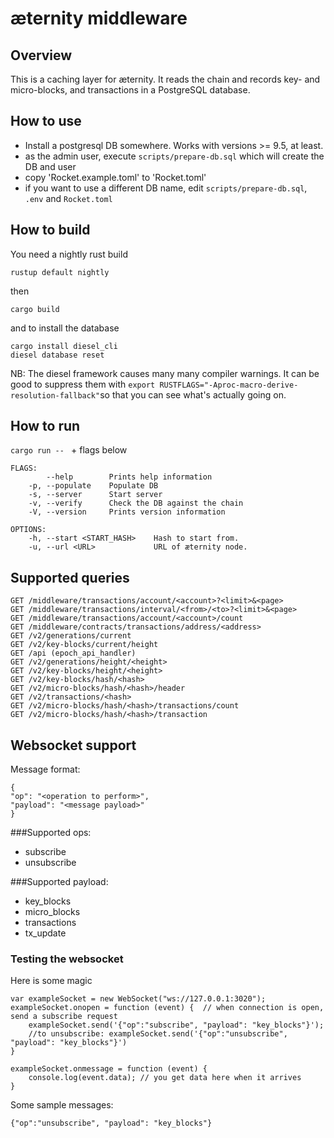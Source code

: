 # æternity middleware

## Overview

This is a caching layer for æternity. It reads the chain and records key- and micro-blocks, and transactions in a PostgreSQL database.

## How to use

- Install a postgresql DB somewhere. Works with versions >= 9.5, at least.
- as the admin user, execute `scripts/prepare-db.sql` which will create the DB and user
- copy 'Rocket.example.toml' to 'Rocket.toml'
- if you want to use a different DB name, edit `scripts/prepare-db.sql`, `.env` and `Rocket.toml`

## How to build

You need a nightly rust build

`rustup default nightly`

then

`cargo build`

and to install the database

```
cargo install diesel_cli
diesel database reset
```

NB: The diesel framework causes many many compiler warnings. It can be good to suppress them with
`export RUSTFLAGS="-Aproc-macro-derive-resolution-fallback"`so that you can see what's actually going on.

## How to run

`cargo run -- ` + flags below

```
FLAGS:
        --help        Prints help information
    -p, --populate    Populate DB
    -s, --server      Start server
    -v, --verify      Check the DB against the chain
    -V, --version     Prints version information

OPTIONS:
    -h, --start <START_HASH>    Hash to start from.
    -u, --url <URL>             URL of æternity node.

```

## Supported queries
```
GET /middleware/transactions/account/<account>?<limit>&<page>
GET /middleware/transactions/interval/<from>/<to>?<limit>&<page>
GET /middleware/transactions/account/<account>/count
GET /middleware/contracts/transactions/address/<address>
GET /v2/generations/current
GET /v2/key-blocks/current/height
GET /api (epoch_api_handler)
GET /v2/generations/height/<height>
GET /v2/key-blocks/height/<height>
GET /v2/key-blocks/hash/<hash>
GET /v2/micro-blocks/hash/<hash>/header
GET /v2/transactions/<hash>
GET /v2/micro-blocks/hash/<hash>/transactions/count
GET /v2/micro-blocks/hash/<hash>/transaction
```

## Websocket support

Message format:
```
{
"op": "<operation to perform>",
"payload": "<message payload>"
}
```
###Supported ops:
- subscribe
- unsubscribe

###Supported payload:
- key_blocks
- micro_blocks
- transactions
- tx_update

### Testing the websocket

Here is some magic
```
var exampleSocket = new WebSocket("ws://127.0.0.1:3020");
exampleSocket.onopen = function (event) {  // when connection is open, send a subscribe request
    exampleSocket.send('{"op":"subscribe", "payload": "key_blocks"}');
    //to unsubscribe: exampleSocket.send('{"op":"unsubscribe", "payload": "key_blocks"}')
}

exampleSocket.onmessage = function (event) {
   	console.log(event.data); // you get data here when it arrives
}

```

Some sample messages:

```
{"op":"unsubscribe", "payload": "key_blocks"}

```